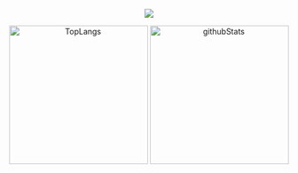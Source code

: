 <p align="center">
  <a href="https://skillicons.dev">
    <img src="https://skillicons.dev/icons?i=github,githubactions,kubernetes,docker,nginx,nodejs,ts,vue,jest,cypress,nestjs,mysql,prometheus,grafana" />
  </a>
</p>
<p align="center"> 
  <img alt="TopLangs" height="250px" src="https://github-readme-stats.vercel.app/api/top-langs/?username=a-puriy&theme=transparent&layout=compact"/>
  <img alt="githubStats" height="250px" src="https://github-readme-stats.vercel.app/api?username=a-puriy&theme=transparent&show_icons=ture"/>
</p>
